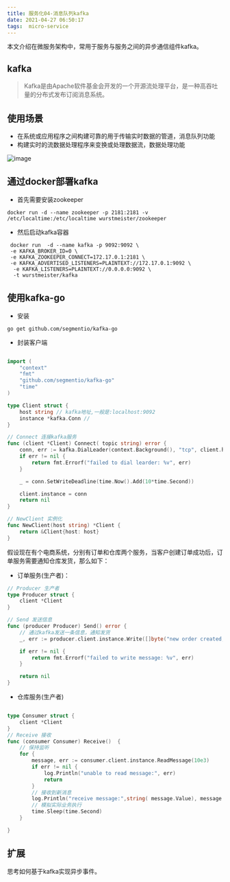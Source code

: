 ```yaml
---
title: 服务化04-消息队列kafka
date: 2021-04-27 06:50:17
tags:  micro-service
---
```

本文介绍在微服务架构中，常用于服务与服务之间的异步通信组件kafka。

## kafka
>Kafka是由Apache软件基金会开发的一个开源流处理平台，是一种高吞吐量的分布式发布订阅消息系统。

## 使用场景
- 在系统或应用程序之间构建可靠的用于传输实时数据的管道，消息队列功能
- 构建实时的流数据处理程序来变换或处理数据流，数据处理功能

![image](https://images2017.cnblogs.com/blog/760273/201711/760273-20171108181426763-1692750478.png)

## 通过docker部署kafka
- 首先需要安装zookeeper
```
docker run -d --name zookeeper -p 2181:2181 -v /etc/localtime:/etc/localtime wurstmeister/zookeeper
```

- 然后启动kafka容器
```
 docker run  -d --name kafka -p 9092:9092 \
 -e KAFKA_BROKER_ID=0 \
 -e KAFKA_ZOOKEEPER_CONNECT=172.17.0.1:2181 \
 -e KAFKA_ADVERTISED_LISTENERS=PLAINTEXT://172.17.0.1:9092 \
  -e KAFKA_LISTENERS=PLAINTEXT://0.0.0.0:9092 \
  -t wurstmeister/kafka
```

## 使用kafka-go
- 安装
```
go get github.com/segmentio/kafka-go
```

- 封装客户端
```go

import (
	"context"
	"fmt"
	"github.com/segmentio/kafka-go"
	"time"
)

type Client struct {
	host string // kafka地址,一般是:localhost:9092
	instance *kafka.Conn // 
}

// Connect 连接kafka服务
func (client *Client) Connect( topic string) error {
	conn, err := kafka.DialLeader(context.Background(), "tcp", client.host, topic, 0)
	if err != nil {
		return fmt.Errorf("failed to dial learder: %v", err)
	}

	_ = conn.SetWriteDeadline(time.Now().Add(10*time.Second))

	client.instance = conn
	return nil
}

// NewClient 实例化
func NewClient(host string) *Client {
	return &Client{host: host}
}
```

<!--more-->
假设现在有个电商系统，分别有订单和仓库两个服务，当客户创建订单成功后，订单服务需要通知仓库发货，那么如下：
- 订单服务(生产者)：
```go
// Producer 生产者
type Producer struct {
	client *Client
}

// Send 发送信息
func (producer Producer) Send() error {
	// 通过kafka发送一条信息，通知发货
	_, err := producer.client.instance.Write([]byte("new order created, please deliver goods"))

	if err != nil {
		return fmt.Errorf("failed to write message: %v", err)
	}

	return nil
}
```

- 仓库服务(生产者)
```go

type Consumer struct {
	client *Client
}
// Receive 接收
func (consumer Consumer) Receive()  {
    // 保持监听
	for {
		message, err := consumer.client.instance.ReadMessage(10e3) 
		if err != nil {
			log.Println("unable to read message:", err)
			return
        }
        // 接收到新消息
        log.Println("receive message:",string( message.Value), message.Offset)
        // 模拟实际业务执行
        time.Sleep(time.Second)
	}

}
```

## 扩展
思考如何基于kafka实现异步事件。